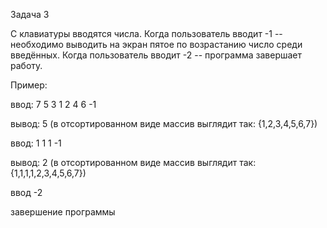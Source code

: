 Задача 3

С клавиатуры вводятся числа. Когда пользователь вводит -1 -- необходимо выводить на экран пятое по возрастанию число среди введённых. Когда пользователь вводит -2 -- программа завершает работу.

Пример:

ввод: 7 5 3 1 2 4 6 -1

вывод: 5 (в отсортированном виде массив выглядит так: {1,2,3,4,5,6,7})

ввод: 1 1 1 -1

вывод: 2 (в отсортированном виде массив выглядит так: {1,1,1,1,2,3,4,5,6,7})

ввод -2

завершение программы